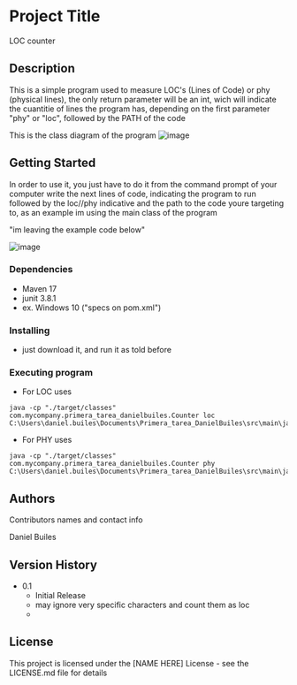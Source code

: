 # Project Title

LOC counter

## Description

This is a simple program used to measure LOC's (Lines of Code) or phy (physical 
lines), the only return parameter will be an int, wich will  indicate the cuantitie 
of lines the program has, depending on the first parameter "phy" or "loc", followed
by the PATH of the code

This is the class diagram of the program
![image](https://github.com/DanielBuilesG/Tarea1_ARSWI_DanielBuiles/assets/73034258/4376d1c3-a2ec-4820-ae19-5402dd3e4ea2)

## Getting Started

In order to use it, you just have to do it from the command prompt of your computer
write the next lines of code, indicating the program to run followed by the loc//phy indicative and
the path to the code youre targeting to, as an example im using the main class of the
program

"im leaving the example code below"

![image](https://github.com/DanielBuilesG/Tarea1_ARSWI_DanielBuiles/assets/73034258/8c6df5e2-0e34-4519-a15a-88f94e2c9dd2)

### Dependencies

* Maven 17
* junit 3.8.1
* ex. Windows 10
("specs on pom.xml")

### Installing

* just download it, and run it as told before

### Executing program


* For LOC uses
```
java -cp "./target/classes" com.mycompany.primera_tarea_danielbuiles.Counter loc C:\Users\daniel.builes\Documents\Primera_tarea_DanielBuiles\src\main\java\com\mycompany\primera_tarea_danielbuiles\Counter.java
```

* For PHY uses
```
java -cp "./target/classes" com.mycompany.primera_tarea_danielbuiles.Counter phy C:\Users\daniel.builes\Documents\Primera_tarea_DanielBuiles\src\main\java\com\mycompany\primera_tarea_danielbuiles\Counter.java
```

## Authors

Contributors names and contact info

Daniel Builes


## Version History

* 0.1
    * Initial Release
    * may ignore very specific characters and count them as loc
    * 


## License

This project is licensed under the [NAME HERE] License - see the LICENSE.md file for details

